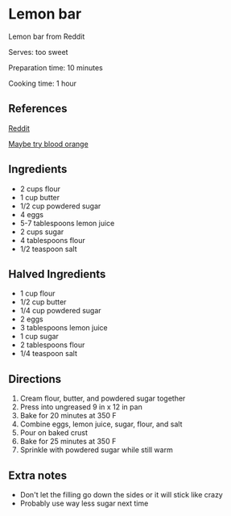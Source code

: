 # Lemon bar

Lemon bar from Reddit

Serves: too sweet

Preparation time: 10 minutes

Cooking time: 1 hour

## References

[Reddit](https://www.reddit.com/r/Old_Recipes/comments/c1x1k1/grandmas_lemon_bars_aka_the_hit_at_every_family/)

[Maybe try blood orange](https://old.reddit.com/r/Old_Recipes/comments/f1j0h4/id_been_dying_to_make_ujusthoods_lemon_bars_came/)

## Ingredients

- 2 cups flour
- 1 cup butter
- 1/2 cup powdered sugar
- 4 eggs
- 5-7 tablespoons lemon juice
- 2 cups sugar
- 4 tablespoons flour
- 1/2 teaspoon salt

## Halved Ingredients
- 1 cup flour
- 1/2 cup butter
- 1/4 cup powdered sugar
- 2 eggs
- 3 tablespoons lemon juice
- 1 cup sugar
- 2 tablespoons flour
- 1/4 teaspoon salt

## Directions

1. Cream flour, butter, and powdered sugar together
2. Press into ungreased 9 in x 12 in pan
3. Bake for 20 minutes at 350 F
4. Combine eggs, lemon juice, sugar, flour, and salt
5. Pour on baked crust
6. Bake for 25 minutes at 350 F
7. Sprinkle with powdered sugar while still warm

## Extra notes

- Don't let the filling go down the sides or it will stick like crazy
- Probably use way less sugar next time
